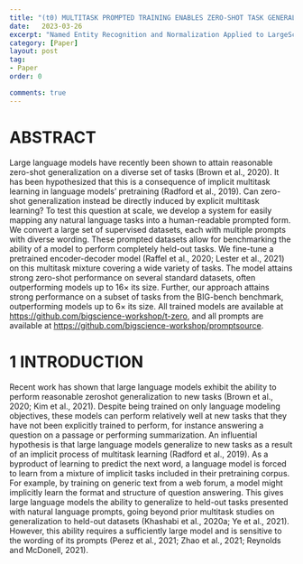 ```yaml
---
title: "(t0) MULTITASK PROMPTED TRAINING ENABLES ZERO-SHOT TASK GENERALIZATION"
date:   2023-03-26
excerpt: "Named Entity Recognition and Normalization Applied to LargeScale Information Extraction from the Materials Science Literature paper review"
category: [Paper]
layout: post
tag:
- Paper
order: 0

comments: true
---
```


# ABSTRACT
Large language models have recently been shown to attain reasonable zero-shot
generalization on a diverse set of tasks (Brown et al., 2020). It has been hypothesized that this is a consequence of implicit multitask learning in language models’
pretraining (Radford et al., 2019). Can zero-shot generalization instead be directly
induced by explicit multitask learning? To test this question at scale, we develop
a system for easily mapping any natural language tasks into a human-readable
prompted form. We convert a large set of supervised datasets, each with multiple
prompts with diverse wording. These prompted datasets allow for benchmarking
the ability of a model to perform completely held-out tasks. We fine-tune a pretrained encoder-decoder model (Raffel et al., 2020; Lester et al., 2021) on this multitask mixture covering a wide variety of tasks. The model attains strong zero-shot
performance on several standard datasets, often outperforming models up to 16×
its size. Further, our approach attains strong performance on a subset of tasks from
the BIG-bench benchmark, outperforming models up to 6× its size. All trained
models are available at https://github.com/bigscience-workshop/t-zero, and all
prompts are available at https://github.com/bigscience-workshop/promptsource.




# 1 INTRODUCTION
Recent work has shown that large language models exhibit the ability to perform reasonable zeroshot generalization to new tasks (Brown et al., 2020; Kim et al., 2021). Despite being trained on only
language modeling objectives, these models can perform relatively well at new tasks that they have
not been explicitly trained to perform, for instance answering a question on a passage or performing
summarization. An influential hypothesis is that large language models generalize to new tasks as a
result of an implicit process of multitask learning (Radford et al., 2019). As a byproduct of learning
to predict the next word, a language model is forced to learn from a mixture of implicit tasks included
in their pretraining corpus. For example, by training on generic text from a web forum, a model might
implicitly learn the format and structure of question answering. This gives large language models
the ability to generalize to held-out tasks presented with natural language prompts, going beyond
prior multitask studies on generalization to held-out datasets (Khashabi et al., 2020a; Ye et al.,
2021). However, this ability requires a sufficiently large model and is sensitive to the wording of its
prompts (Perez et al., 2021; Zhao et al., 2021; Reynolds and McDonell, 2021).

